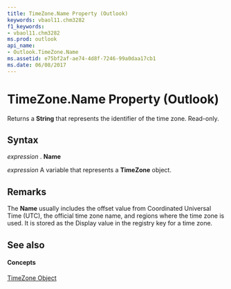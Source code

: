 ```yaml
---
title: TimeZone.Name Property (Outlook)
keywords: vbaol11.chm3282
f1_keywords:
- vbaol11.chm3282
ms.prod: outlook
api_name:
- Outlook.TimeZone.Name
ms.assetid: e75bf2af-ae74-4d8f-7246-99a0daa17cb1
ms.date: 06/08/2017
---
```



# TimeZone.Name Property (Outlook)

Returns a **String** that represents the identifier of the time zone. Read-only.


## Syntax

 _expression_ . **Name**

 _expression_ A variable that represents a **TimeZone** object.


## Remarks

The **Name** usually includes the offset value from Coordinated Universal Time (UTC), the official time zone name, and regions where the time zone is used. It is stored as the Display value in the registry key for a time zone.


## See also


#### Concepts


[TimeZone Object](timezone-object-outlook.md)

